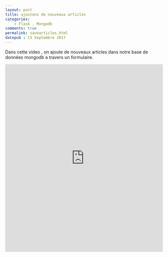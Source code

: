 ```yaml
---
layout: post
title: ajoutons de nouveaux articles
categories:
    - Flask , Mongodb
comments: true
permalink: savearticles.html
datepub : 13 Septembre 2017
---
```


Dans cette video , on ajoute de nouveaux articles dans notre base de données mongodb a travers un formulaire.

<iframe style="width: 100%; height: 600px;"  src="https://www.youtube.com/embed/fQntIHd6Izg" frameborder="0" allowfullscreen></iframe>